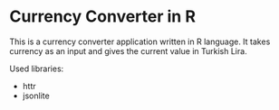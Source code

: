 # Currency Converter in R

This is a currency converter application written in R language. It takes currency as an input and gives the current value in Turkish Lira. 

Used libraries:
- httr
- jsonlite
